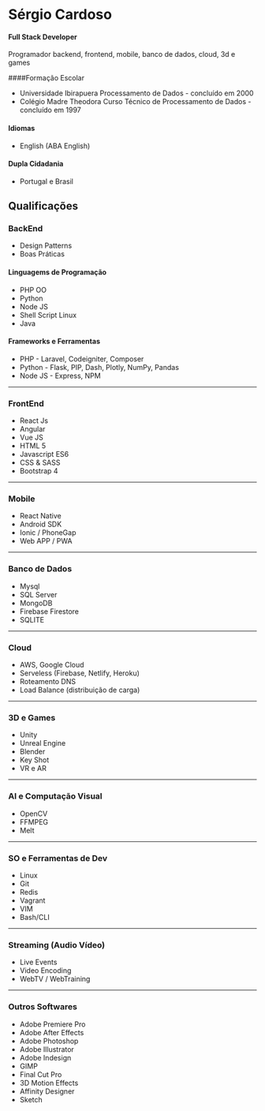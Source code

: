# Sérgio Cardoso
#### Full Stack Developer 
Programador backend, frontend, mobile, banco de dados, cloud, 3d e games

####Formação Escolar
- Universidade Ibirapuera
	Processamento de Dados - concluído em 2000
- Colégio Madre Theodora
	Curso Técnico de Processamento de Dados - concluído em 1997

#### Idiomas
- English (ABA English)

#### Dupla Cidadania
- Portugal e Brasil

## Qualificações
### BackEnd
- Design Patterns
- Boas Práticas

#### Linguagems de Programação
- PHP OO
- Python
- Node JS
- Shell Script Linux
- Java

#### Frameworks e Ferramentas
- PHP - Laravel, Codeigniter, Composer
- Python - Flask, PIP, Dash, Plotly, NumPy, Pandas
- Node JS - Express, NPM

------------
### FrontEnd
- React Js
- Angular
- Vue JS
- HTML 5
- Javascript ES6
- CSS & SASS
- Bootstrap 4
------------
### Mobile
- React Native
- Android SDK
- Ionic / PhoneGap
- Web APP / PWA
------------
### Banco de Dados
- Mysql
- SQL Server
- MongoDB
- Firebase Firestore
- SQLITE
------------
 ### Cloud
- AWS, Google Cloud
- Serveless (Firebase, Netlify, Heroku)
- Roteamento DNS
- Load Balance (distribuição de carga)
------------
 ### 3D e Games
- Unity
- Unreal Engine
- Blender
- Key Shot
- VR e AR
------------
 ### AI e Computação Visual
- OpenCV
- FFMPEG
- Melt
------------
 ### SO e Ferramentas de Dev
- Linux
- Git
- Redis
- Vagrant
- VIM
- Bash/CLI
------------
 ### Streaming (Audio  Vídeo)
- Live Events
- Video Encoding 
- WebTV / WebTraining
------------
 ### Outros Softwares
- Adobe Premiere Pro
- Adobe After Effects
- Adobe Photoshop
- Adobe Illustrator
- Adobe Indesign
- GIMP
- Final Cut Pro
- 3D Motion Effects
- Affinity Designer
- Sketch
<!--
**sergiocardoso/sergiocardoso** is a ✨ _special_ ✨ repository because its `README.md` (this file) appears on your GitHub profile.

Here are some ideas to get you started:

- 🔭 I’m currently working on ...
- 🌱 I’m currently learning ...
- 👯 I’m looking to collaborate on ...
- 🤔 I’m looking for help with ...
- 💬 Ask me about ...
- 📫 How to reach me: ...
- 😄 Pronouns: ...
- ⚡ Fun fact: ...
-->
